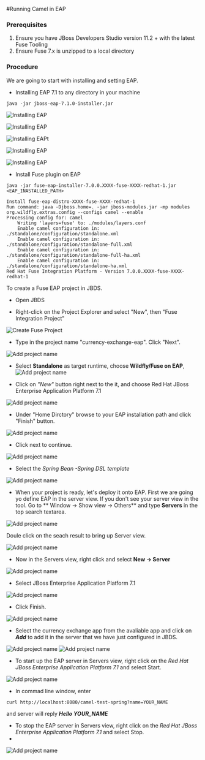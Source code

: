 #Running Camel in EAP

### Prerequisites

1. Ensure you have JBoss Developers Studio version 11.2 + with the latest Fuse Tooling
2. Ensure Fuse 7.x is unzipped to a local directory

### Procedure

We are going to start with installing and setting EAP. 

- Installing EAP 7.1 to any directory in your machine

```
java -jar jboss-eap-7.1.0-installer.jar
```

![Installing EAP](images/60-install01.png)

![Installing EAP](images/60-install02.png)

![Installing EAPt](images/60-install03.png)

![Installing EAP](images/60-install04.png)

![Installing EAP](images/60-install05.png)

- Install Fuse plugin on EAP 

```
java -jar fuse-eap-installer-7.0.0.XXXX-fuse-XXXX-redhat-1.jar <EAP_INASTALLED_PATH>

Install fuse-eap-distro-XXXX-fuse-XXXX-redhat-1
Run command: java -Djboss.home=. -jar jboss-modules.jar -mp modules org.wildfly.extras.config --configs camel --enable
Processing config for: camel
	Writing 'layers=fuse' to: ./modules/layers.conf
	Enable camel configuration in: ./standalone/configuration/standalone.xml
	Enable camel configuration in: ./standalone/configuration/standalone-full.xml
	Enable camel configuration in: ./standalone/configuration/standalone-full-ha.xml
	Enable camel configuration in: ./standalone/configuration/standalone-ha.xml
Red Hat Fuse Integration Platform - Version 7.0.0.XXXX-fuse-XXXX-redhat-1
```


To create a Fuse EAP project in JBDS. 

- Open JBDS

- Right-click on the Project Explorer and select "New", then "Fuse Integration Project"

![Create Fuse Project](images/60-Step-2.png)

- Type in the project name "currency-exchange-eap".  Click "Next".

![Add project name](images/60-Step-3.png)

- Select **Standalone** as target runtime, choose **Wildfly/Fuse on EAP**, 
![Add project name](images/60-Step-6.png)

- Click on *"New"* button right next to the it, and choose Red Hat JBoss Enterprise Application Platform 7.1 

![Add project name](images/60-Step-4.png)

- Under "Home Dirctory" browse to your EAP installation path and click "Finish" button. 
 
![Add project name](images/60-Step-5.png)

- Click next to continue.

![Add project name](images/60-Step-6.png)

- Select the *Spring Bean -Spring DSL template*

![Add project name](images/60-Step-7.png)

- When your project is ready, let's deploy it onto EAP. First we are going yo define EAP in the server view. If you don't see your server view in the tool. Go to ** Window -> Show view -> Others** and type **Servers** in the top search textarea.  

![Add project name](images/60-Step-8-1.png)

Doule click on the seach result to bring up Server view.

![Add project name](images/60-Step-8-2.png)

- Now in the Servers view, right click and select **New -> Server**

![Add project name](images/60-Step-9-1.png)

- Select JBoss Enterprise Application Platform 7.1
 
![Add project name](images/60-Step-9-2.png)

- Click Finish. 
  
![Add project name](images/60-Step-9-3.png)

- Select the currency exchange app from the avaliable app and click on ***Add*** to add it in the server that we have just configured in JBDS.

![Add project name](images/60-Step-9-4.png)
![Add project name](images/60-Step-9-5.png)

- To start up the EAP server in Servers view, right click on the *Red Hat JBoss Enterprise Application Platform 7.1* and select Start. 

![Add project name](images/60-Step-10.png)

- In commad line window, enter 

```
curl http://localhost:8080/camel-test-spring?name=YOUR_NAME
```

and server will reply ***Hello YOUR_NAME***

- To stop the EAP server in Servers view, right click on the *Red Hat JBoss Enterprise Application Platform 7.1* and select Stop.
- 
![Add project name](ismages/60-Step-11.png)